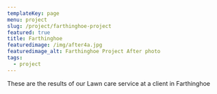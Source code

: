```yaml
---
templateKey: page
menu: project
slug: /project/farthinghoe-project
featured: true
title: Farthinghoe 
featuredimage: /img/after4a.jpg
featuredimage_alt: Farthinghoe Project After photo
tags:
  - project
---
```

These are the results of our Lawn care service at a client in Farthinghoe
